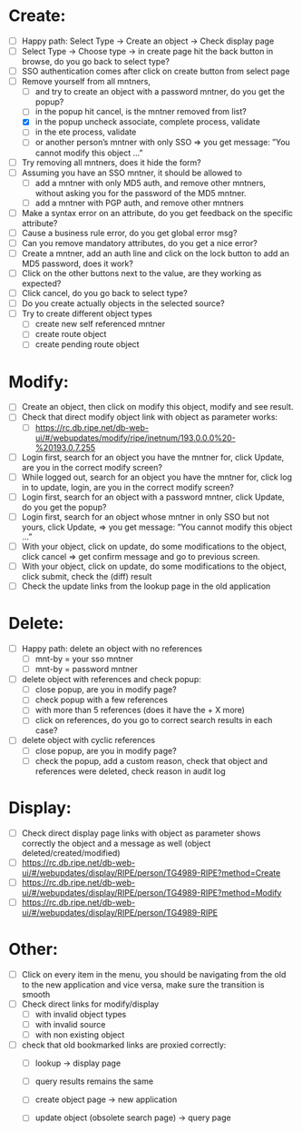 # Create:
- [ ] Happy path: Select Type -> Create an object -> Check display page
- [ ] Select Type -> Choose type -> in create page hit the back button in browse, do you go back to select type?
- [ ] SSO authentication comes after click on create button from select page
- [ ] Remove yourself from all mntners, 
    - [ ] and try to create an object with a password mntner, do you get the popup?
    - [ ] in the popup hit cancel, is the mntner removed from list?
    - [x] in the popup uncheck associate, complete process, validate
    - [ ] in the 	ete process, validate
    - [ ] or another person’s mntner with only SSO => you get message: ”You cannot modify this object ...”
- [ ] Try removing all mntners, does it hide the form?
- [ ] Assuming you have an SSO mntner, it should be allowed to
    - [ ] add a mntner with only MD5 auth, and remove other mntners, without asking you for the password of the MD5 mntner.
    - [ ] add a mntner with PGP auth, and remove other mntners
- [ ] Make a syntax error on an attribute, do you get feedback on the specific attribute?
- [ ] Cause a business rule error, do you get global error msg?
- [ ] Can you remove mandatory attributes, do you get a nice error?
- [ ] Create a mntner, add an auth line and click on the lock button to add an MD5 password, does it work?
- [ ] Click on the other buttons next to the value, are they working as expected?
- [ ] Click cancel, do you go back to select type?
- [ ] Do you create actually objects in the selected source?
- [ ] Try to create different object types
    - [ ] create new self referenced mntner
    - [ ] create route object 
    - [ ] create pending route object
    
# Modify:
- [ ] Create an object, then click on modify this object, modify and see result.
- [ ] Check that direct modify object link with object as parameter works:
    - [ ] https://rc.db.ripe.net/db-web-ui/#/webupdates/modify/ripe/inetnum/193.0.0.0%20-%20193.0.7.255
- [ ] Login first, search for an object you have the mntner for, click Update, are you in the correct modify screen?
- [ ] While logged out, search for an object you have the mntner for, click log in to update, login, are you in the correct modify screen?
- [ ] Login first, search for an object with a password mntner, click Update, do you get the popup?
- [ ] Login first, search for an object whose mntner in only SSO but not yours, click Update, => you get message: ”You cannot modify this object ...”
- [ ] With your object, click on update, do some modifications to the object, click cancel => get confirm message and go to previous screen. 
- [ ] With your object, click on update, do some modifications to the object, click submit, check the (diff) result
- [ ] Check the update links from the lookup page in the old application

# Delete:
- [ ] Happy path: delete an object with no references
    - [ ] mnt-by = your sso mntner
    - [ ] mnt-by = password mntner
- [ ] delete object with references and check popup:
    - [ ] close popup, are you in modify page?
    - [ ] check popup with a few references
    - [ ] with more than 5 references (does it have the + X more)
    - [ ] click on references, do you go to correct search results in each case?
- [ ] delete object with cyclic references
    - [ ] close popup, are you in modify page?
    - [ ] check the popup, add a custom reason, check that object and references were deleted, check reason in audit log
    
# Display:
- [ ] Check direct display page links with object as parameter shows correctly the object and a message as well (object deleted/created/modified) 
- [ ] https://rc.db.ripe.net/db-web-ui/#/webupdates/display/RIPE/person/TG4989-RIPE?method=Create
- [ ] https://rc.db.ripe.net/db-web-ui/#/webupdates/display/RIPE/person/TG4989-RIPE?method=Modify
- [ ] https://rc.db.ripe.net/db-web-ui/#/webupdates/display/RIPE/person/TG4989-RIPE

# Other:
- [ ] Click on every item in the menu, you should be navigating from the old to the new application and vice versa, make sure the transition is smooth 
- [ ] Check direct links for modify/display
    - [ ] with invalid object types
    - [ ] with invalid source
    - [ ] with non existing object
- [ ] check that old bookmarked links are proxied correctly:
    - [ ] lookup -> display page
    - [ ] query results remains the same
    - [ ] create object page -> new application
    - [ ] update object (obsolete search page) -> query page

